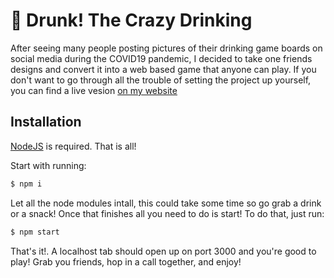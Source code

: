 # **🍻 Drunk! The Crazy Drinking**

After seeing many people posting pictures of their drinking game boards on social media during the COVID19 pandemic, I decided to take one friends designs and convert it into a web based game that anyone can play. If you don't want to go through all the trouble of setting the project up yourself, you can find a live vesion [on my website](http://drunk.cashcollege.me)

## **Installation**
[NodeJS](https://nodejs.org/en/download/) is required. That is all!

Start with running:
```sh
$ npm i
```
Let all the node modules intall, this could take some time so go grab a drink or a snack! Once that finishes all you need to do is start! To do that, just run:
```sh
$ npm start
```

That's it!. A localhost tab should open up on port 3000 and you're good to play! Grab you friends, hop in a call together, and enjoy!
